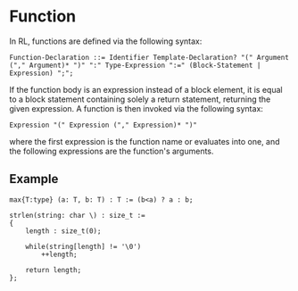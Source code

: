 # Function

In RL, functions are defined via the following syntax:

	Function-Declaration ::= Identifier Template-Declaration? "(" Argument ("," Argument)* ")" ":" Type-Expression ":=" (Block-Statement | Expression) ";";

If the function body is an expression instead of a block element, it is equal to a block statement containing solely a return statement, returning the given expression. A function is then invoked via the following syntax:

	Expression "(" Expression ("," Expression)* ")"

where the first expression is the function name or evaluates into one, and the following expressions are the function's arguments.

## Example

	max{T:type} (a: T, b: T) : T := (b<a) ? a : b;

	strlen(string: char \) : size_t :=
	{
		length : size_t(0);

		while(string[length] != '\0')
			++length;

		return length;
	};